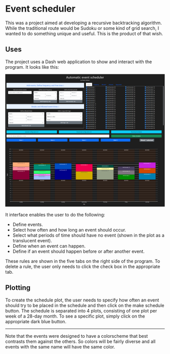 # Event scheduler

This was a project aimed at developing a recursive backtracking algorithm. While the traditional route would be Sudoku or some kind of grid search, I wanted to do something unique and useful. This is the product of that wish.

## Uses

The project uses a Dash web application to show and interact with the program. It looks like this:

<p align="center">
  <img src="https://github.com/rokobo/Event-Scheduler/blob/main/Demo.png?raw=true"/>
</p>

It interface enables the user to do the following:

+ Define events.
+ Select how often and how long an event should occur.
+ Select what periods of time should have no event (shown in the plot as a translucent event).
+ Define when an event can happen.
+ Define if an event should happen before or after another event.

These rules are shown in the five tabs on the right side of the program. To delete a rule, the user only needs to click the check box in the appropriate tab.

## Plotting

To create the schedule plot, the user needs to specify how often an event should try to be placed in the schedule and then click on the make schedule button. The schedule is separated into 4 plots, consisting of one plot per week of a 28-day month. To see a specific plot, simply click on the appropriate dark blue button.

---

Note that the events were designed to have a colorscheme that best contrasts them against the others. So colors will be fairly diverse and all events with the same name will have the same color.